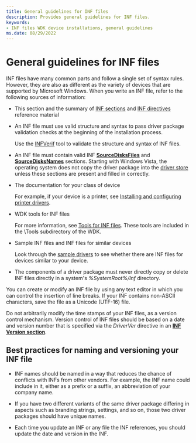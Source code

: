 ```yaml
---
title: General guidelines for INF files
description: Provides general guidelines for INF files.
keywords:
- INF files WDK device installations, general guidelines
ms.date: 08/29/2022
---
```


# General guidelines for INF files

INF files have many common parts and follow a single set of syntax rules. However, they are also as different as the variety of devices that are supported by Microsoft Windows. When you write an INF file, refer to the following sources of information:

- This section and the summary of [INF sections](summary-of-inf-sections.md) and [INF directives](summary-of-inf-directives.md) reference material

- An INF file must use valid structure and syntax to pass driver package validation checks at the beginning of the installation process.

    Use the [INFVerif](../devtest/infverif.md) tool to validate the structure and syntax of INF files.

- An INF file must contain valid INF [**SourceDisksFiles**](inf-sourcedisksfiles-section.md) and [**SourceDisksNames**](inf-sourcedisksnames-section.md) sections. Starting with Windows Vista, the operating system does not copy the driver package into the [driver store](driver-store.md) unless these sections are present and filled in correctly.

- The documentation for your class of device

    For example, if your device is a printer, see [Installing and configuring printer drivers](../print/installing-and-configuring-printer-drivers.md).

- WDK tools for INF files

    For more information, see [Tools for INF files](../devtest/tools-for-inf-files.md). These tools are included in the \\Tools subdirectory of the WDK.

- Sample INF files and INF files for similar devices

    Look through the [sample drivers](https://github.com/Microsoft/Windows-driver-samples) to see whether there are INF files for devices similar to your device.

- The components of a driver package must never directly copy or delete INF files directly in a system's *%SystemRoot%/Inf* directory.

You can create or modify an INF file by using any text editor in which you can control the insertion of line breaks. If your INF contains non-ASCII characters, save the file as a Unicode (UTF-16) file.

Do not arbitrarily modify the time stamps of your INF files, as a version control mechanism. Version control of INF files should be based on a date and version number that is specified via the *DriverVer* directive in an [**INF Version section**](inf-version-section.md).

## Best practices for naming and versioning your INF file

- INF names should be named in a way that reduces the chance of conflicts with INFs from other vendors.  For example, the INF name could include in it, either as a prefix or a suffix, an abbreviation of your company name.

- If you have two different variants of the same driver package differing in aspects such as branding strings, settings, and so on, those two driver packages should have unique names.

- Each time you update an INF or any file the INF references, you should update the date and version in the INF.
